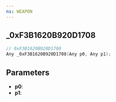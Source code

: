 ```yaml
---
ns: WEAPON
---
```

## _0xF3B1620B920D1708

```c
// 0xF3B1620B920D1708
Any _0xF3B1620B920D1708(Any p0, Any p1);
```

## Parameters
* **p0**:
* **p1**:

